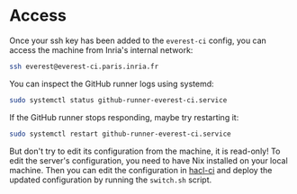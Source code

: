 # Access

Once your ssh key has been added to the `everest-ci` config,
you can access the machine from Inria's internal network:

```bash
ssh everest@everest-ci.paris.inria.fr
```

You can inspect the GitHub runner logs using systemd:

```bash
sudo systemctl status github-runner-everest-ci.service
```

If the GitHub runner stops responding, maybe try restarting it:

```bash
sudo systemctl restart github-runner-everest-ci.service
```

But don't try to edit its configuration from the machine, it is read-only! To
edit the server's configuration, you need to have Nix installed on your local
machine. Then you can edit the configuration in
[hacl-ci](https://github.com/hacl-bot/hacl-ci) and deploy the updated
configuration by running the `switch.sh` script.
